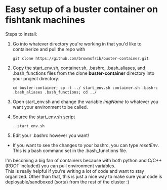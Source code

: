 # Easy setup of a buster container on fishtank machines
Steps to install:
1. Go into whatever directory you're working in that you'd like to containerize and pull the repo with
   ```console
   git clone https://github.com/brownsfrib/buster-container.git
   ```
2. Copy the start_env.sh, container.sh, .bashrc, .bash_aliases, and .bash_functions files from the clone **buster-container** directory into your project directory.
   ```console
   cd buster-container; cp -t ../ start_env.sh container.sh .bashrc .bash_aliases .bash_functions; cd ../
   ```

3. Open start_env.sh and change the variable *imgName* to whatever you want your environment to be called.
4. Source the start_env.sh script
   ```console
   . start_env.sh
   ```
5. Edit your .bashrc however you want!
  - If you want to see the changes to your bashrc, you can type *resetEnv*. This is a bash command set in the .bash_functions file.

I'm becoming a big fan of containers because with both python and C/C++ (ROOT included) you can pull environment variables. \
This is really helpful if you're writing a lot of code and want to stay organized.
Other than that, this is just a nice way to make sure your code is deployable/sandboxed (sorta) from the rest of the cluster :)

